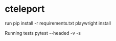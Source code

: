 # cteleport

run 
pip install -r requirements.txt
playwright install


Running tests 
pytest --headed -v -s


